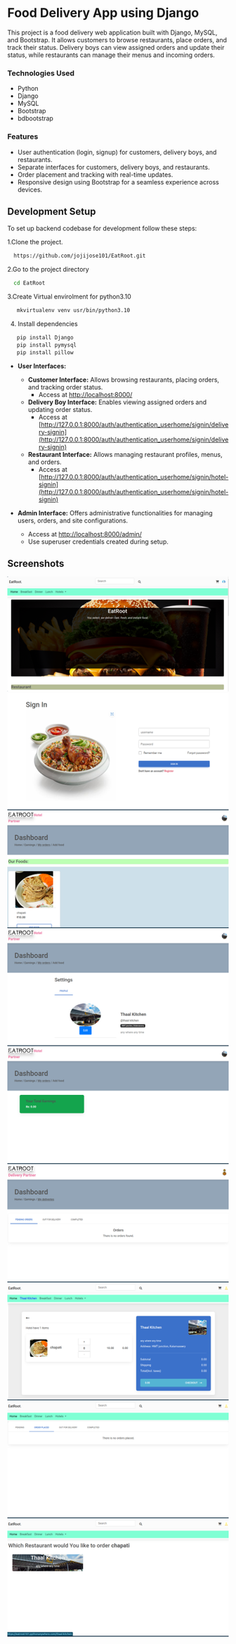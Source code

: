 # Food Delivery App using Django

This project is a food delivery web application built with Django, MySQL, and Bootstrap. It allows customers to browse restaurants, place orders, and track their status. Delivery boys can view assigned orders and update their status, while restaurants can manage their menus and incoming orders.

### Technologies Used

- Python
- Django
- MySQL
- Bootstrap
- bdbootstrap
  
### Features
- User authentication (login, signup) for customers, delivery boys, and restaurants.
- Separate interfaces for customers, delivery boys, and restaurants.
- Order placement and tracking with real-time updates.
- Responsive design using Bootstrap for a seamless experience across devices.

  
## Development Setup

To set up backend codebase for development follow these steps:


1.Clone the project.

```bash
  https://github.com/jojijose101/EatRoot.git
```

2.Go to the project directory

```bash
  cd EatRoot
```
3.Create Virtual envirolment for python3.10
   
   ```bash
      mkvirtualenv venv usr/bin/python3.10
   ```

4. Install dependencies

```bash
   pip install Django
   pip install pymysql
   pip install pillow

```
- **User Interfaces:**
  - **Customer Interface:** Allows browsing restaurants, placing orders, and tracking order status.
    - Access at [http://localhost:8000/](http://localhost:8000/)
  - **Delivery Boy Interface:** Enables viewing assigned orders and updating order status.
    - Access at [http://127.0.0.1:8000/auth/authentication_userhome/signin/delivery-signin](http://127.0.0.1:8000/auth/authentication_userhome/signin/delivery-signin)
  - **Restaurant Interface:** Allows managing restaurant profiles, menus, and orders.
    - Access at [http://127.0.0.1:8000/auth/authentication_userhome/signin/hotel-signin](http://127.0.0.1:8000/auth/authentication_userhome/signin/hotel-signin)

- **Admin Interface:** Offers administrative functionalities for managing users, orders, and site configurations.
  - Access at [http://localhost:8000/admin/](http://localhost:8000/admin/)
  - Use superuser credentials created during setup.

## Screenshots


![App Screenshot](https://github.com/jojijose101/EatRoot/blob/main/screenshot/Screenshot%20from%202024-07-25%2015-06-46.png)
![App Screenshot](https://github.com/jojijose101/EatRoot/blob/main/screenshot/Screenshot%20from%202024-07-26%2009-16-40.png)
![App Screenshot](https://github.com/jojijose101/EatRoot/blob/main/screenshot/Screenshot%20from%202024-07-26%2009-17-57.png)
![App Screenshot](https://github.com/jojijose101/EatRoot/blob/main/screenshot/Screenshot%20from%202024-07-26%2009-18-42.png)
![App Screenshot](https://github.com/jojijose101/EatRoot/blob/main/screenshot/Screenshot%20from%202024-07-26%2009-18-58.png)
![App Screenshot](https://github.com/jojijose101/EatRoot/blob/main/screenshot/Screenshot%20from%202024-07-26%2009-46-22.png)
![App Screenshot](https://github.com/jojijose101/EatRoot/blob/main/screenshot/Screenshot%20from%202024-07-26%2009-49-12.png)
![App Screenshot](https://github.com/jojijose101/EatRoot/blob/main/screenshot/Screenshot%20from%202024-07-26%2009-55-09.png)
![App Screenshot](https://github.com/jojijose101/EatRoot/blob/main/screenshot/Screenshot%20from%202024-07-26%2009-56-13.png)
